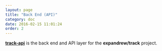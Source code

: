```yaml
---
layout: page
title: "Back End (API)"
category: doc
date: 2016-02-15 11:01:24
order: 2
---
```


[**track-api**](http://github.com/expandrew/track-api) is the back end and API layer for the **expandrew/track** project.
